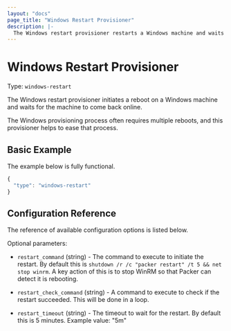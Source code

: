 ```yaml
---
layout: "docs"
page_title: "Windows Restart Provisioner"
description: |-
  The Windows restart provisioner restarts a Windows machine and waits for it to come back up.
---
```


# Windows Restart Provisioner

Type: `windows-restart`

The Windows restart provisioner initiates a reboot on a Windows machine
and waits for the machine to come back online.

The Windows provisioning process often requires multiple reboots, and this
provisioner helps to ease that process.

## Basic Example

The example below is fully functional.

```javascript
{
  "type": "windows-restart"
}
```

## Configuration Reference

The reference of available configuration options is listed below.

Optional parameters:

* `restart_command` (string) - The command to execute to initiate the
  restart. By default this is `shutdown /r /c "packer restart" /t 5 && net stop winrm`.
  A key action of this is to stop WinRM so that Packer can detect it
  is rebooting.

* `restart_check_command` (string) - A command to execute to check if the
  restart succeeded. This will be done in a loop.

* `restart_timeout` (string) - The timeout to wait for the restart.
  By default this is 5 minutes. Example value: "5m"
